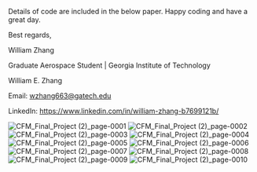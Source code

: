 Details of code are included in the below paper. Happy coding and have a great day.

Best regards,

William Zhang

Graduate Aerospace Student | Georgia Institute of Technology

William E. Zhang

Email: wzhang663@gatech.edu 

LinkedIn: https://www.linkedin.com/in/william-zhang-b7699121b/


![CFM_Final_Project (2)_page-0001](https://github.com/user-attachments/assets/c878c8fe-2a0d-49ea-91f9-b32ae68020db)
![CFM_Final_Project (2)_page-0002](https://github.com/user-attachments/assets/a9de4060-ef73-4f35-8f7a-8a5a436f94cb)
![CFM_Final_Project (2)_page-0003](https://github.com/user-attachments/assets/e84fc913-8688-49c9-b69b-892bfde14590)
![CFM_Final_Project (2)_page-0004](https://github.com/user-attachments/assets/88dd0760-7859-4e40-8098-e2af79bdc731)
![CFM_Final_Project (2)_page-0005](https://github.com/user-attachments/assets/da84c7d5-0854-4c58-985c-688e0e0a360c)
![CFM_Final_Project (2)_page-0006](https://github.com/user-attachments/assets/3bf27fbf-d9f7-4a83-9ec8-a5707485d221)
![CFM_Final_Project (2)_page-0007](https://github.com/user-attachments/assets/0a922909-e8cf-4847-8163-a8f8c7736a52)
![CFM_Final_Project (2)_page-0008](https://github.com/user-attachments/assets/c3cfb9be-cf0e-4a6c-9870-649341538432)
![CFM_Final_Project (2)_page-0009](https://github.com/user-attachments/assets/f18b4e39-7d4a-4baf-8182-c627f25bdafc)
![CFM_Final_Project (2)_page-0010](https://github.com/user-attachments/assets/3770ed60-7787-4062-ad7d-4cdbfac61b22)
